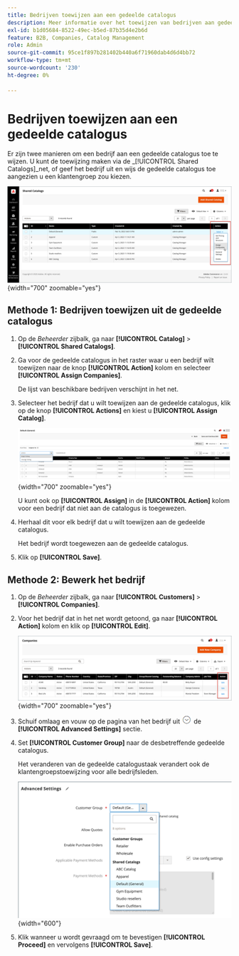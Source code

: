 ```yaml
---
title: Bedrijven toewijzen aan een gedeelde catalogus
description: Meer informatie over het toewijzen van bedrijven aan gedeelde catalogi.
exl-id: b1d05684-8522-49ec-b5ed-87b35d4e2b6d
feature: B2B, Companies, Catalog Management
role: Admin
source-git-commit: 95ce1f897b281402b440a6f71960dab4d6d4bb72
workflow-type: tm+mt
source-wordcount: '230'
ht-degree: 0%

---
```


# Bedrijven toewijzen aan een gedeelde catalogus

Er zijn twee manieren om een bedrijf aan een gedeelde catalogus toe te wijzen. U kunt de toewijzing maken via de _[!UICONTROL Shared Catalogs]_net, of geef het bedrijf uit en wijs de gedeelde catalogus toe aangezien u een klantengroep zou kiezen.

![Ondernemingen toewijzen](./assets/shared-catalog-assign-companies.png){width="700" zoomable="yes"}

## Methode 1: Bedrijven toewijzen uit de gedeelde catalogus

1. Op de _Beheerder_ zijbalk, ga naar **[!UICONTROL Catalog]** > **[!UICONTROL Shared Catalogs]**.

1. Ga voor de gedeelde catalogus in het raster waar u een bedrijf wilt toewijzen naar de knop **[!UICONTROL Action]** kolom en selecteer **[!UICONTROL Assign Companies]**.

   De lijst van beschikbare bedrijven verschijnt in het net.

1. Selecteer het bedrijf dat u wilt toewijzen aan de gedeelde catalogus, klik op de knop **[!UICONTROL Actions]** en kiest u **[!UICONTROL Assign Catalog]**.

   ![Beschikbare bedrijven](./assets/shared-catalog-assign-companies-grid-view.png){width="700" zoomable="yes"}

   U kunt ook op **[!UICONTROL Assign]** in de **[!UICONTROL Action]** kolom voor een bedrijf dat niet aan de catalogus is toegewezen.

1. Herhaal dit voor elk bedrijf dat u wilt toewijzen aan de gedeelde catalogus.

   Het bedrijf wordt toegewezen aan de gedeelde catalogus.

1. Klik op **[!UICONTROL Save]**.

## Methode 2: Bewerk het bedrijf

1. Op de _Beheerder_ zijbalk, ga naar **[!UICONTROL Customers]** > **[!UICONTROL Companies]**.

1. Voor het bedrijf dat in het net wordt getoond, ga naar **[!UICONTROL Action]** kolom en klik op **[!UICONTROL Edit]**.

   ![Bedrijf bewerken](./assets/companies-grid-edit.png){width="700" zoomable="yes"}

1. Schuif omlaag en vouw op de pagina van het bedrijf uit ![Expansiekiezer](../assets/icon-display-expand.png) de **[!UICONTROL Advanced Settings]** sectie.

1. Set **[!UICONTROL Customer Group]** naar de desbetreffende gedeelde catalogus.

   Het veranderen van de gedeelde catalogustaak verandert ook de klantengroepstoewijzing voor alle bedrijfsleden.

   ![Klantengroepen/gedeelde catalogi](./assets/company-advanced-settings-customer-group-admin.png){width="600"}

1. Klik wanneer u wordt gevraagd om te bevestigen **[!UICONTROL Proceed]** en vervolgens **[!UICONTROL Save]**.
